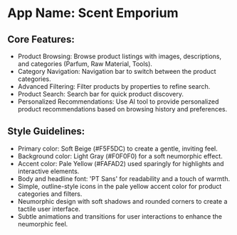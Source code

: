 # **App Name**: Scent Emporium

## Core Features:

- Product Browsing: Browse product listings with images, descriptions, and categories (Parfum, Raw Material, Tools).
- Category Navigation: Navigation bar to switch between the product categories.
- Advanced Filtering: Filter products by properties to refine search.
- Product Search: Search bar for quick product discovery.
- Personalized Recommendations: Use AI tool to provide personalized product recommendations based on browsing history and preferences.

## Style Guidelines:

- Primary color: Soft Beige (#F5F5DC) to create a gentle, inviting feel.
- Background color: Light Gray (#F0F0F0) for a soft neumorphic effect.
- Accent color: Pale Yellow (#FAFAD2) used sparingly for highlights and interactive elements.
- Body and headline font: 'PT Sans' for readability and a touch of warmth.
- Simple, outline-style icons in the pale yellow accent color for product categories and filters.
- Neumorphic design with soft shadows and rounded corners to create a tactile user interface.
- Subtle animations and transitions for user interactions to enhance the neumorphic feel.